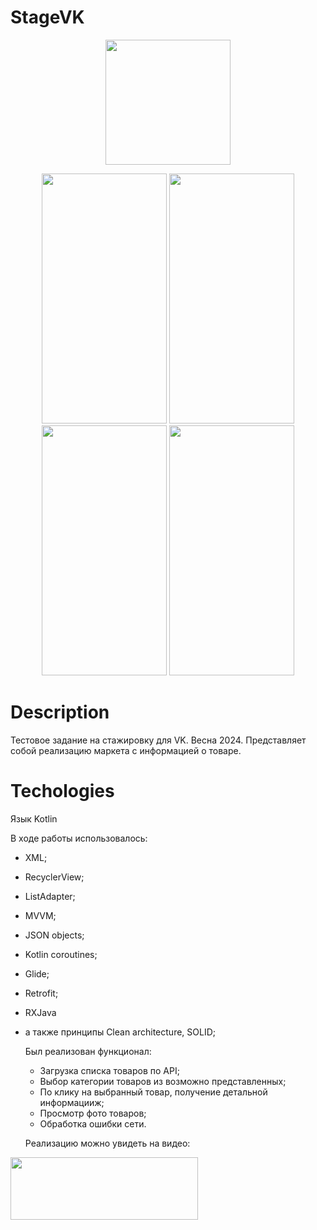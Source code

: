 # StageVK

<p align="center">
  <img src="https://i.imgur.com/BVWlq4D.png" width="200" height ="200">
</p>

<p align="center">
   <img src="https://i.imgur.com/WsbWF64.jpg" width="200" height ="400">
   <img src="https://i.imgur.com/4NCvO9C.jpg" width="200" height ="400">
   <img src="https://i.imgur.com/K5KODPr.jpg" width="200" height ="400">
   <img src="https://i.imgur.com/sxuRmLf.jpg" width="200" height ="400">
</p>

# Description

Тестовое задание  на стажировку для VK. Весна 2024.
Представляет собой реализацию маркета с информацией о товаре.

# Techologies

Язык Kotlin

В ходе работы использовалось:
- XML;
- RecyclerView;
- ListAdapter;
- MVVM;
- JSON objects;
- Kotlin coroutines;
- Glide;
- Retrofit;
- RXJava
- а также принципы Clean architecture, SOLID;

  Был реализован функционал:
  - Загрузка списка товаров по API;
  - Выбор категории товаров из возможно представленных;
  - По клику на выбранный товар, получение детальной информацииж;
  - Просмотр фото товаров;
  - Обработка ошибки сети.

  Реализацию можно увидеть на видео:

[<img src="https://i.imgur.com/XVSCF5a.jpg" width="300" height ="100" >](https://youtube.com/shorts/w0zYpIYyJf4?feature=share)
